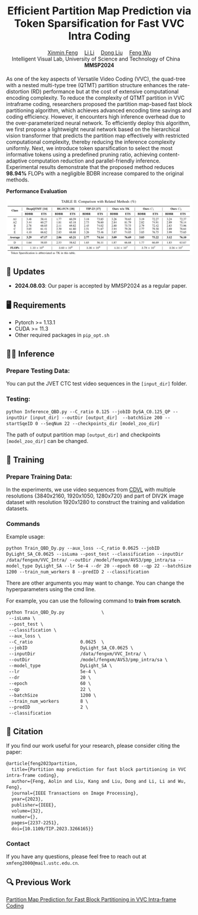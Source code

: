 <div align="center">

<h1>Efficient Partition Map Prediction  via Token Sparsification for Fast VVC Intra Coding</h1>

<div>
    <a href='https://zhexinliang.github.io/' target='_blank'>Xinmin Feng</a>&emsp;
    <a href='https://faculty.ustc.edu.cn/lil1/en/index.htm' target='_blank'>Li Li</a>&emsp;
    <a href='https://faculty.ustc.edu.cn/dongeliu/en/index.htm' target='_blank'>Dong Liu</a>&emsp;
    <a href='https://scholar.google.com/citations?user=5bInRDEAAAAJ&hl=en&oi=ao' target='_blank'>Feng Wu</a>
</div>
<div>
    Intelligent Visual Lab, University of Science and Technology of China &emsp; 
</div>

<div>
   <strong>MMSP2024</strong>
</div>
<div>
    <h4 align="center">
    </h4>
</div>


</div>

As one of the key aspects of Versatile Video Coding (VVC), the quad-tree with a nested multi-type tree (QTMT) partition structure enhances the rate-distortion (RD) performance but at the cost of extensive computational encoding complexity. To reduce the complexity of QTMT partition in VVC intraframe coding, researchers proposed the partition map-based fast block partitioning algorithm, which achieves advanced encoding time savings and coding efficiency. However, it encounters high inference overhead due to the over-parameterized neural network. To efficiently deploy this algorithm, we first propose a lightweight neural network based on the hierarchical vision transformer that predicts the partition map effectively with restricted computational complexity, thereby reducing the inference complexity uniformly. 
Next, we introduce token sparsification to select the most informative tokens using a predefined pruning ratio, achieving content-adaptive computation reduction and parallel-friendly inference. Experimental results demonstrate that the proposed method reduces **98.94\%** FLOPs with a negligible BDBR increase compared to the original methods.

<div>
   <strong>Performance Evaluation</strong>
</div>

![Performance Evaluation](BDBR_ETS.png)


</div>

## :mega: Updates
- **2024.08.03**: Our paper is accepted by MMSP2024 as a regular paper.

## :desktop_computer: Requirements

- Pytorch >= 1.13.1
- CUDA >= 11.3
- Other required packages in `pip_opt.sh`

## :running_woman: Inference

### Prepare Testing Data:
You can put the JVET CTC test video sequences in the `[input_dir]` folder. 
<!-- If you want to test the backlit images, you can download the BAID test dataset and the Backlit300 dataset from [[Google Drive](https://drive.google.com/drive/folders/1tnZdCxmWeOXMbzXKf-V4HYI4rBRl90Qk?usp=sharing) | [BaiduPan (key:1234)](https://pan.baidu.com/s/1bdGTpVeaHNLWN4uvYLRXXA)]. -->

### Testing:

```
python Inference_QBD.py --C_ratio 0.125 --jobID DySA_C0.125_QP --inputDir [input_dir] --outDir [output_dir]  --batchSize 200 --startSqeID 0 --SeqNum 22 --checkpoints_dir [model_zoo_dir]
```
The path of output partition map `[output_dir]` and checkpoints `[model_zoo_dir]` can be changed. 
<!-- 
Example usage:
```
python test.py -i ./Backlit300 -o ./inference_results/Backlit300 -c ./pretrained_models/enhancement_model.pth
``` -->

## :train: Training

### Prepare Training Data:

In the experiments, we use video sequences from [CDVL](https://www.cdvl.org/) with multiple resolutions {3840x2160, 1920x1050, 1280x720} and part of DIV2K image dataset with resolution 1920x1280 to construct the training and validation datasets.

<!-- You should download the backlit and reference image dataset and put it under the repo. In our experiment, we randomly select 380 backlit images from BAID training dataset and 384 well-lit images from DIV2K dataset as the unpaired training data. We provide the training data we use at [[Google Drive](https://drive.google.com/drive/folders/1X1tawqmUsn69T24VmHSl_qmEFxGLzMf0?usp=sharing) | [BaiduPan (key:1234)](https://pan.baidu.com/s/1a0_mUpoFJszjH1eHfBbJPw)] for your reference. -->

<!-- You should also download the initial prompt pair checkpoint (`init_prompt_pair.pth`) from [[Release](https://github.com/ZhexinLiang/CLIP-LIT/releases/tag/v1.0.0) | [Google Drive](https://drive.google.com/drive/folders/1mImPIUaYbXfZ_CHPvdNK-xKrt94abQO5?usp=sharing) | [BaiduPan (key:1234)](https://pan.baidu.com/s/1H4lOrLaYlS0PYTF4pgfSDw)] and put it into `pretrained_models/init_pretrained_models` folder. -->

<!-- After the data and the initial model weights are prepared, you can use the command to change the training data path. -->

<!-- If you don't want to download the initial prompt pair, you can train without the initial checkpoints using the command below. But in this way, the number of the total iterations should be at least $50K$ based on our experiments. -->
 
### Commands
Example usage:
```
python Train_QBD_Dy.py --aux_loss --C_ratio 0.0625 --jobID DyLight_SA_C0.0625 --isLuma --post_test --classification --inputDir /data/fengxm/VVC_Intra/ --outDir /model/fengxm/AVS3/pmp_intra/sa --model_type DyLight_SA --lr 5e-4 --dr 20 --epoch 60 --qp 22 --batchSize 1200 --train_num_workers 8 --predID 2 --classification
```
There are other arguments you may want to change. You can change the hyperparameters using the cmd line.

For example, you can use the following command to **train from scratch**.
```
python Train_QBD_Dy.py              \
 --isLuma \
 --post_test \
 --classification \
 --aux_loss \
 --C_ratio                  0.0625  \
 --jobID                    DyLight_SA_C0.0625 \
 --inputDir                 /data/fengxm/VVC_Intra/ \
 --outDir                   /model/fengxm/AVS3/pmp_intra/sa \
 --model_type               DyLight_SA \
 --lr                       5e-4 \
 --dr                       20 \
 --epoch                    60 \
 --qp                       22 \
 --batchSize                1200 \
 --train_num_workers        8 \
 --predID                   2 \
 --classification
```
<!-- Here are the explanation for important arguments:
- `b`: path to the input images (backlit images).
- `r`: path to the reference images (well-lit images).
- `train_lr`: the learning rate for the enhancement model training.
- `prompt_lr`: the learning rate for the prompt pair learning.
- `num_epochs`: the number of total training epoches. For the default setting, 1 epoch = $\frac{number\ of\ training\ images}{batch\ size}$ = 46 iteartions. 
- `num_reconstruction_iters`: the number of iterations for the reconstruction stage of the enhancement network (i.e. the initial enhancement network training), included in the `num_epochs`.
- `num_clip_pretrained_iters`: the number of iterations for the prompt initialization, included in the `num_epochs`.
- `train_batch_size`: the batch size for the enhancement model training.
- `prompt_batch_size`: the batch size for the prompt pair training.
- `display_iter`: the frequency to display the training log during the enhancement model training.
- `snapshot_iter`: the frequency to save the checkpoint during the enhancement model training.
- `prompt_display_iter`: the frequency to display the training log during the prompt pair learning.
- `prompt_snapshot_iter`: the frequency to save the checkpoint during the prompt pair learning.
- `load_pretrain`: whether to load the pretrained enhancement model.
- `load_pretrain_prompt`: whether to load the pretrained prompt pair. -->


## :love_you_gesture: Citation
If you find our work useful for your research, please consider citing the paper:
```
@article{feng2023partition,
  title={Partition map prediction for fast block partitioning in VVC intra-frame coding},
  author={Feng, Aolin and Liu, Kang and Liu, Dong and Li, Li and Wu, Feng},
  journal={IEEE Transactions on Image Processing},
  year={2023},
  publisher={IEEE},
  volume={32},
  number={},
  pages={2237-2251},
  doi={10.1109/TIP.2023.3266165}}
```



### Contact
If you have any questions, please feel free to reach out at `xmfeng2000@mail.ustc.edu.cn`. 

## :mag: Previous Work


[Partition Map Prediction for Fast Block Partitioning in VVC Intra-frame Coding](https://github.com/AolinFeng/PMP-VVC-TIP2023)




